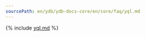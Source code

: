 ```yaml
---
sourcePath: en/ydb/ydb-docs-core/en/core/faq/yql.md
---
```

{% include [yql.md](_includes/yql.md) %}
